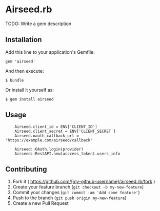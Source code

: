 # Airseed.rb

TODO: Write a gem description

## Installation

Add this line to your application's Gemfile:

    gem 'airseed'

And then execute:

    $ bundle

Or install it yourself as:

    $ gem install airseed

## Usage

		Airseed.client_id = ENV['CLIENT_ID']
		Airseed.client_secret = ENV['CLIENT_SECRET']
		Airseed.oauth_callback_url = 'https://example.com/airseed/callback'

		Airseed::OAuth.login(provider)
		Airseed::RestAPI.new(acccess_token).users_info

## Contributing

1. Fork it ( https://github.com/[my-github-username]/airseed.rb/fork )
2. Create your feature branch (`git checkout -b my-new-feature`)
3. Commit your changes (`git commit -am 'Add some feature'`)
4. Push to the branch (`git push origin my-new-feature`)
5. Create a new Pull Request
